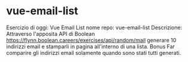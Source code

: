 # vue-email-list
Esercizio di oggi: Vue Email List
nome repo: vue-email-list
Descrizione:
Attraverso l'apposita API di Boolean
https://flynn.boolean.careers/exercises/api/random/mail
generare 10 indirizzi email e stamparli in pagina all'interno di una lista.
Bonus
Far comparire gli indirizzi email solamente quando sono stati tutti generati.